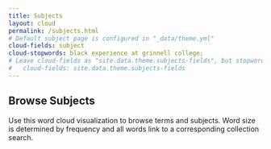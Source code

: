```yaml
---
title: Subjects
layout: cloud
permalink: /subjects.html
# Default subject page is configured in "_data/theme.yml"
cloud-fields: subject
cloud-stopwords: black experience at grinnell college;
# Leave cloud-fields as "site.data.theme.subjects-fields", but stopwords did NOT work until cloud-fields was changed?
#   cloud-fields: site.data.theme.subjects-fields
---
```


## Browse Subjects

Use this word cloud visualization to browse terms and subjects.
Word size is determined by frequency and all words link to a corresponding collection search.
